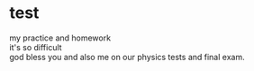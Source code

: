 # test
my practice and homework
<br>it's so difficult
<br>god bless you and also me on our physics tests and final exam.
